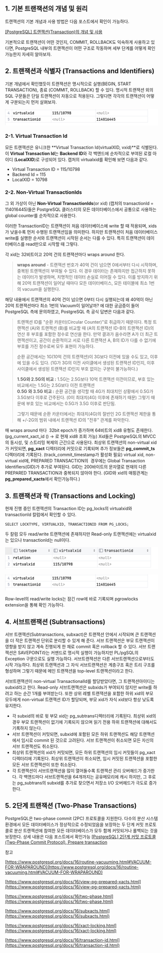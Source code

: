 ## 1\. 기본 트랜잭션의 개념 및 원리

트랜잭션의 기본 개념과 사용 방법은 다음 포스트에서 확인이 가능하다.

[[PostgreSQL] 트랜잭션(Transaction)의 개념 및 사용](https://github.com/junhkang/postgresql/blob/main/%ED%8A%B8%EB%9E%9C%EC%9E%AD%EC%85%98(Transaction)%EC%9D%98%20%EA%B0%9C%EB%85%90%20%EB%B0%8F%20%EC%82%AC%EC%9A%A9.md)


기본적으로 트랜잭션이 어떤 것인지, COMMIT, ROLLBACK도 익숙하게 사용하고 있다면, PostgreSQL 내부의 트랜잭션이 어떤 구조로 작동하며 세부 단계를 어떻게 확인 가능한지 자세히 알아보자.

## 2\. 트랜잭션과 식별자 (Transactions and Identifiers)

기본 개념에서 확인했듯이 트랜잭션은 명시적으로 실행(BEGIN, START TRANSACTION), 종료 (COMMIT, ROLLBACK) 할 수 있다. 명시적 트랜잭션 외의 SQL 구문들은 단일 트랜잭션이 자동으로 적용된다. 그렇다면 각각의 트랜잭션이 어떻게 구분되는지 먼저 살펴보자.

<p align="center"><img src="./img/tx.png"/></p>

### 2-1. Virtual Transaction Id

모든 트랜잭션은 유니크한 **Virtual Transaction Id(virtualXID, vxid)**로 식별된다. 이 **Virtual Transaction Id**는 **Backend ID**와 각 백앤드에 순차적으로 부여된 로컬 아이디 (**LocalXID**)로 구성되어 있다. 캡처의 virtualxid를 확인해 보면 다음과 같다.

-   Virtual Transaction ID = 115/10798
-   Backend Id = 115
-   LocalXID = 10798

### 2-2. Non-Virtual TransactionIds

그 외 가상이 아닌 **Non-Virtual TransactionIds**(or xid) (캡처의 transactionId = 114016445)들은 PostgreSQL 클러스터의 모든 데이터베이스에서 공통으로 사용하는 global counter를 순차적으로 사용한다. 

이러한 TransactionID는 트랜잭션이 처음 데이터베이스에 write 할 때 적용되며, xids가 낮을수록 먼저 수행된 트랜잭션임을 의미한다. 하지만 트랜잭션이 처음 데이터베이스 write를 실행한 순서와 트랜잭션이 시작된 순서는 다를 수 있다. 특히 트랜잭션이 데이터베이스를 read만으로 시작할 때 그렇다.

각 xid는 32비트이고 20억 건의 트랜잭션마다 wraps around 한다.

> **wraps around** - 트랜잭션 번호가 40억 건이 넘으면 0에서부터 다시 시작하며, 중복된 트랜잭션이 부여될 수 있다. 이 경우 데이터는 존재하지만 접근하지 못하는 데이터가 발생하며, 치명적인 데이터 손실로 이어질 수 있다. 이를 방지하기 위해 20억 트랜잭션이 일어날 때마다 모든 데이터베이스, 모든 테이블에 최소 1번의 vacuum을 실행한다. 

해당 내용에서 트랜잭션의 40억 건이 넘으면 0부터 다시 실행되는데 왜 40억이 아닌 20억 트랜잭션마다 최소 1번의 Vacuum이 일어날까? 에 대한 궁금증이 들어 PostgreSQL 측에 문의하였고, PostgreSQL 측 공식 답변은 다음과 같다.

> 트랜잭션 ID를 "순환 카운터(Circular Counter)"로 취급하기 때문이다. 특정 트랜잭션 (A)와 트랜잭션 (B)를 비교할 때 (A의 트랜잭션 ID-B의 트랜잭션 ID)의 연산 후 부호를 포함한 정수로 연산을 한다. 만약 결과가 음수라면 A가 더 최근 트랜잭션이고, 공간이 순환적이고 서로 다른 트랜잭션 A, B의 ID가 다를 수 없기에 부호를 가진 정수로써 모두 표현이 가능하다.   
>   
> 순환 공간에서는 1G(10억 건의 트랜잭션)이 3G보다 이전에 있을 수도 있고, 이후에 있을 수도 있다. (1G가 3G의 이전 사이클에서 생성된 트랜잭션 ID인지, 이후 사이클에서 생성된 트랜잭션 ID인지 부호 없이는 구분이 불가능하다.)
>   
> **1.5G와 2.5G의 비교 :** 1.5G는 2.5G보다 10억 트랜잭션 이전이므로, 부호 있는 비교에서는 1.5G는 2.5G보다 이전 트랜잭션  
> **0.5G 와 3.5G 비교 :** 순환 공간을 생각할 때 4G가 최대치인 상황에서 0.5G가 3.5G보다 이후로 간주된다. (0이 최대치(4G) 이후에 존재하기 때문) 그렇기 때문에 부호 있는 비교에서는 0.5G가 3.5G 이후로 판단됨.  
>   
> 그렇기 때문에 순환 카운터에서는 최대치(4G)의 절반인 2G 트랜잭션 제한을 통해 +/-2G의 범위 내에서 트랜잭션 ID의 "전후" 관계를 파악한다.

매 wraps around 마다  32bit epoch가 증가하며 64비트의 xid8 유형도 존재한다. (pg\_current\_xact\_id () → 로 현재 xid8 조회 가능) Xid들은 PostgreSQL의 MVCC의 동시성, 및 스트리밍 복제의 근간으로 사용된다. 최상위 트랜잭션의 non-virtual xid가 커밋되면, **pg\_xact** 디렉터리에 커밋으로 기록되며 추가 정보들은 **pg\_commit\_ts** 디렉터리에 기록된다. (track\_commit\_timestamp가 활성화 필요) virtual xid, non-virtual xid에, PREPARED TRANSACTION의  경우에는 Global Transaction Identifiers(GID)가 추가로 부여된다. GID는 200바이트의 문자열로 현재의 다른 PREPARED TRANSACTION과 중복되지 않아야 한다. (GID와 xid의 매핑관계는 **pg\_prepared\_xacts**에서 확인가능하다.)

## 3\. 트랜잭션과 락 (Transactions and Locking)

현재 진행 중인 트랜잭션의 Transaction ID는 pg\_locks의 virtualxid와 transactionId 칼럼에서 확인할 수 있다.

```
SELECT LOCKTYPE, VIRTUALXID, TRANSACTIONID FROM PG_LOCKS;
```

두 칼럼 모두 read/write 트랜잭션에 존재하지만 Read-only 트랜잭션에는 virtualxid는 있으나 transactionId는 null이다. 

<p align="center"><img src="./img/tx2.png"/></p>
<p align="center"><img src="./img/tx.png"/></p>

Row-level의 read/write locks는 잠긴 row에 바로 기록되며 pgrowlocks extension을 통해 확인 가능하다.

## 4\. 서브트랜잭션 (Subtransactions)

서브 트랜잭션(Subtransactions, subxact)은 트랜잭션 안에서 시작되며 큰 트랜잭션을 더 작은 트랜잭션 단위로 분리할 수 있게 해 준다. 서브 트랜잭션은 부모 트랜잭션이 영향을 받지 않고 계속 진행되게 한 채로 commit 혹은 rollback 할 수 있다. 서브 트랜잭션은 SAVEPOINT라는 커맨드로 명시적 실행이 가능하지만 PL/pgSQL의 Exception 구문으로도 실행 가능하다. 서브트랜잭션은 다른 서브트랜잭션으로부터도 시작 가능하다. 최상위 트랜잭션과 그 자식 서브트랜잭션은 계층구조 혹은 트리 구조를 형성하며 그렇기 때문에 메인 트랜잭션을 top-level 트랜잭션이라고 한다.

서브트랜잭션이 non-virtual TransactionalId를 할당받았다면, 그 트랜잭션아이디는 subxid라고 한다. Read-only 서브트랜잭션은 subxids가 부여되지 않지만 write를 하려고 하는 순간 1개를 부여받는다. 또한 상위 레벨 트랜잭션을 포함한 하위 xid의 부모 모두에게 non-virtual 트랜잭션 ID가 할당되며, 부모 xid가 자식 xid보다 항상 낮도록 유지한다.

-   각 subxid의 바로 윗 부모 xid는 pg\_subtrans디렉터리에 기록된다. 최상위 xid의 경우 부모 트랜잭션이 없기에 기록되지 않으며 읽기 전용 하위 트랜잭션에 대해서도 기록하지 않는다.
-   서브 트랜잭션이 커밋되면, subxid에 포함된 모든 하위 트랜잭션도 해당 트랜잭션에서 임시로 commit 된 것으로 고려된다. 서브 트랜잭션이 취소되면 모든 자신의 서브 트랜잭션도 취소된다.
-   최상위 트랜잭션의 xid가 커밋되면, 모든 하위 트랜잭션의 임시 커밋들이 pg\_xact 디렉터리에 기록된다. 최상위 트랜잭션이 취소되면, 임시 커밋된 트랜잭션을 포함한 모든 서브 트랜잭션이 또한 취소된다.
-   각 트랜잭션이 서브트랜잭션을 많이 열어둘수록 트랜잭션 관리 오버해드가 증가한다. 각 백앤드마다 서브트랜잭션을 64개까지는 공유메모리에 캐시 하지만, 그 후로는 pg\_subtrans의 subxid를 추가로 찾으면서 저장소 I/O 오버헤드가 극도로 증가한다. 

## 5\. 2단계 트랜잭션 (Two-Phase Transactions)

PostgreSQL은 two-phase commit (2PC) 프로토콜을 지원한다. 다수의 분산 시스템 환경에서 모든 데이터베이스가 정상적으로 수정되었음을 보장하는 두 단계 커밋 프로토콜로 분산 트랜잭션에 참여한 모든 데이터베이스가 모두 함께 커밋되거나 롤백되는 것을 보장한다.
상세 내용은 다음 포스트에서 확인가능
[[PostgreSQL] 2단계 커밋 프로토콜(Two-Phase Commit Protocol), Prepare transaction](https://github.com/junhkang/postgresql/blob/main/2%EB%8B%A8%EA%B3%84%20%EC%BB%A4%EB%B0%8B%20%ED%94%84%EB%A1%9C%ED%86%A0%EC%BD%9C(Two-Phase%20Commit%20Protocol)%2C%20Prepare%20transaction.md)

참고

[https://www.postgresql.org/docs/16/routine-vacuuming.html#VACUUM-FOR-WRAPAROUND](https://www.postgresql.org/docs/16/routine-vacuuming.html#VACUUM-FOR-WRAPAROUND)

[https://www.postgresql.org/docs/16/view-pg-prepared-xacts.html](https://www.postgresql.org/docs/16/view-pg-prepared-xacts.html)

[https://www.postgresql.org/docs/16/two-phase.html](https://www.postgresql.org/docs/16/two-phase.html)

[https://www.postgresql.org/docs/16/subxacts.html](https://www.postgresql.org/docs/16/subxacts.html)

[https://www.postgresql.org/docs/16/xact-locking.html](https://www.postgresql.org/docs/16/xact-locking.html)

[https://www.postgresql.org/docs/16/transaction-id.html](https://www.postgresql.org/docs/16/transaction-id.html)